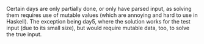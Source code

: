 Certain days are only partially done, or only have parsed input, as solving them requires use of mutable values (which are annoying and hard to use in Haskell). The exception being day5, where the solution works for the test input (due to its small size), but would require mutable data, too, to solve the true input.
